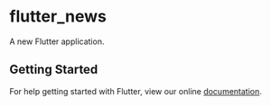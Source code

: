 # flutter_news

A new Flutter application.

## Getting Started

For help getting started with Flutter, view our online
[documentation](https://flutter.io/).
